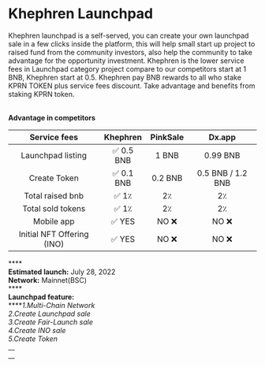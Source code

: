# Khephren Launchpad

Khephren launchpad is a self-served, you can create your own launchpad sale in a few clicks inside the platform, this will help small start up project to raised fund from the community investors, also help the community to take advantage for the opportunity investment. Khephren is the lower service fees in Launchpad category project compare to our competitors start at 1 BNB, Khephren start at 0.5. Khephren  pay BNB rewards to all who stake KPRN TOKEN plus service fees discount. Take advantage and benefits from staking KPRN token.

\
**Advantage in competitors**

|        Service fees        |    Khephren   | PinkSale |       Dx.app      |
| :------------------------: | :-----------: | :------: | :---------------: |
|      Launchpad listing     |   ✅ 0.5 BNB   |   1 BNB  |      0.99 BNB     |
|        Create Token        |   ✅ 0.1 BNB   |  0.2 BNB | 0.5 BNB / 1.2 BNB |
|      Total raised bnb      | ✅   1٪        |    2٪    |         2٪        |
|      Total sold tokens     | ✅    1٪       |    2٪    |         2٪        |
|         Mobile app         |   ✅   YES     |   NO ❌   |        NO ❌       |
| Initial NFT Offering (INO) |   ✅   YES     |   NO ❌   |        NO ❌       |

****\
**Estimated launch:** July 28, 2022\
**Network:** Mainnet(BSC)\
****\
**Launchpad feature:**\
****_1.Multi-Chain Network_\
_2.Create Launchpad sale_\
_3.Create Fair-Launch sale_\
_4.Create INO sale_\
_5.Create Token_\
__\
__
